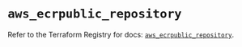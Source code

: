 # `aws_ecrpublic_repository`

Refer to the Terraform Registry for docs: [`aws_ecrpublic_repository`](https://registry.terraform.io/providers/hashicorp/aws/4.54.0/docs/resources/ecrpublic_repository).
